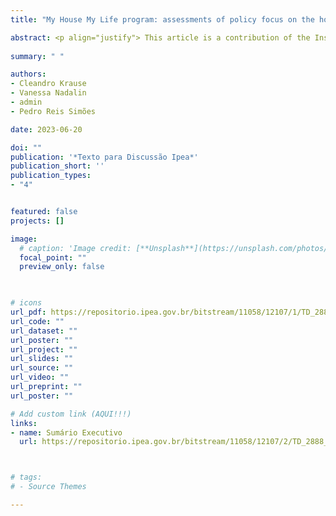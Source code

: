 ```yaml
---
title: "My House My Life program: assessments of policy focus on the housing deficit and access to urban opportunities [PORT]"

abstract: <p align="justify"> This article is a contribution of the Institute for Applied Economic Research (Instituto de Pesquisa Econômica Aplicada – Ipea) to the evaluation of the My House My Life Program (Minha Casa Minha Vida – PMCMV) carried out within the scope of the Public Policy Monitoring and Evaluation Council Conselho de Monitoramento e Avaliação de Políticas Públicas (Conselho de Monitoramento e Avaliação de Políticas Públicas – CMAP) of the Brazilian Federal Government. The relevance of PMCMV for recent housing provision in Brazil, as well as for the economic dynamism of the real estate sector, is undeniable. However, doubts remained about the focus of the program, in its range aimed at lower-income families, operated by the Residential Lease Fund (Fundo de Arrendamento Residencial – FAR). This question refers to the inclusion of borrowers who, in their previous housing situation, would (or would not) be part of the contingent of families in housing deficit. In addition, the provision of the program has been criticised due to the predominance of housing estates in peripheral locations, far from jobs and urban equipment. This evaluation sought to bring answers to both questions. In the twenty most populous municipalities in the country, the existence of a previous housing deficit of program borrowers was calculated, using data of the Registry of Social Programs (Cadastro Único de Programas Sociais – CadÚnico). In the same sample of municipalities, indicators of accessibility to jobs and basic health and education services, reachable from each of the PMCMV/FAR projects, were measured through the use of Ipea’s Access to Opportunities project platform. The results allow measuring the adherence of the program to the housing deficit, finding that around 31% of borrowers would be in a situation of housing deficit in their previous home. The incidence of housing deficit was 43% higher among PMCMV/FAR borrowers than among families that did not benefit from the program. This finding may reveal that, in general, there was a good focus on the beneficiaries, although there is room for improvement. Regarding access to opportunities, the main results point out that, in almost all the cities that were analyzed, the values shown by the PMCMV/FAR projects were worse when compared to the average accessibility of people who live in slums or in low-income households (up to 1 minimum wage per capita). Although these differences are also present in access to schools and health services, the worst results are shown in the dimension of access to jobs. It is suggested that opportunities for improvement would be, either in greater integration between housing and transport policies, or in public policies that mitigate spatial segregation, through the use of better located land in these large cities, to the provision of housing developments of social interest. Such an option could include vacant land plots owned by the Federal Union.</p>
  
summary: " "

authors:
- Cleandro Krause
- Vanessa Nadalin
- admin
- Pedro Reis Simões

date: 2023-06-20

doi: ""
publication: '*Texto para Discussão Ipea*'
publication_short: ''
publication_types:
- "4"


featured: false
projects: []

image:
  # caption: 'Image credit: [**Unsplash**](https://unsplash.com/photos/jdD8gXaTZsc)'
  focal_point: ""
  preview_only: false


  
# icons
url_pdf: https://repositorio.ipea.gov.br/bitstream/11058/12107/1/TD_2888_web.pdf
url_code: ""
url_dataset: ""
url_poster: ""
url_project: ""
url_slides: ""
url_source: ""
url_video: ""
url_preprint: ""
url_poster: ""

# Add custom link (AQUI!!!)
links:
- name: Sumário Executivo
  url: https://repositorio.ipea.gov.br/bitstream/11058/12107/2/TD_2888_sumex.pdf



# tags:
# - Source Themes

---
```

